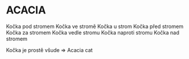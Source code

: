# ACACIA

Kočka pod stromem
Kočka ve stromě
Kočka u strom
Kočka před stromem
Kočka za stromem
Kočka vedle stromu
Kočka naproti stromu
Kočka nad stromem

Kočka je prostě všude => Acacia cat
